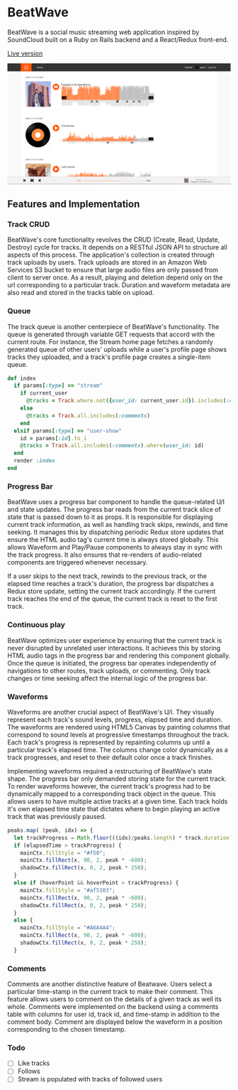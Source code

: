 # BeatWave

BeatWave is a social music streaming web application inspired by SoundCloud built on a Ruby on Rails backend and a React/Redux front-end.

[Live version](http://www.beatwave.stream)


![](app/assets/images/beatwave-preview-image.png)


## Features and Implementation

### Track CRUD

BeatWave's core functionality revolves the CRUD (Create, Read, Update, Destroy) cycle for tracks. It depends on a RESTful JSON API to structure all aspects of this process. The application's collection is created through track uploads by users. Track uploads are stored in an Amazon Web Services S3 bucket to ensure that large audio files are only passed from client to server once. As a result, playing and deletion depend only on the url corresponding to a particular track. Duration and waveform metadata are also read and stored in the tracks table on upload.

### Queue

The track queue is another centerpiece of BeatWave's functionality. The queue is generated through variable GET requests that accord with the current route. For instance, the Stream home page fetches a randomly generated queue of other users' uploads while a user's profile page shows tracks they uploaded, and a track's profile page creates a single-item queue.

```ruby
def index
  if params[:type] == "stream"
    if current_user
      @tracks = Track.where.not({user_id: current_user.id}).includes(:comments)
    else
      @tracks = Track.all.includes(:comments)
    end
  elsif params[:type] == "user-show"
    id = params[:id].to_i
    @tracks = Track.all.includes(:comments).where(user_id: id)
  end
  render :index
end
```

### Progress Bar

BeatWave uses a progress bar component to handle the queue-related U/I and state updates. The progress bar reads from the current track slice of state that is passed down to it as props. It is responsible for displaying current track information, as well as handling track skips, rewinds, and time seeking. It manages this by dispatching periodic Redux store updates that ensure the HTML audio tag's current time is always stored globally. This allows Waveform and Play/Pause components to always stay in sync with the track progress. It also ensures that re-renders of audio-related components are triggered whenever necessary.

If a user skips to the next track, rewinds to the previous track, or the elapsed time reaches a track's duration, the progress bar dispatches a Redux store update, setting the current track accordingly. If the current track reaches the end of the queue, the current track is reset to the first track.

### Continuous play

BeatWave optimizes user experience by ensuring that the current track is never disrupted by unrelated user interactions. It achieves this by storing HTML audio tags in the progress bar and rendering this component globally. Once the queue is initiated, the progress bar operates independently of navigations to other routes, track uploads, or commenting. Only track changes or time seeking affect the internal logic of the progress bar.

### Waveforms

Waveforms are another crucial aspect of BeatWave's U/I. They visually represent each track's sound levels, progress, elapsed time and duration. The waveforms are rendered using HTML5 Canvas by painting columns that correspond to sound levels at progressive timestamps throughout the track. Each track's progress is represented by repainting columns up until a particular track's elapsed time. The columns change color dynamically as a track progresses, and reset to their default color once a track finishes.

Implementing waveforms required a restructuring of BeatWave's state shape. The progress bar only demanded storing state for the current track. To render waveforms however, the current track's progress had to be dynamically mapped to a corresponding track object in the queue. This allows users to have multiple active tracks at a given time. Each track holds it's own elapsed time state that dictates where to begin playing an active track that was previously paused.

```javascript
peaks.map( (peak, idx) => {
  let trackProgress = Math.floor(((idx)/peaks.length) * track.duration);
  if (elapsedTime > trackProgress) {
    mainCtx.fillStyle = "#f50";
    mainCtx.fillRect(x, 90, 2, peak * -600);
    shadowCtx.fillRect(x, 0, 2, peak * 250);
  }
  else if (hoverPoint && hoverPoint > trackProgress) {
    mainCtx.fillStyle = "#af5103";
    mainCtx.fillRect(x, 90, 2, peak * -600);
    shadowCtx.fillRect(x, 0, 2, peak * 250);
  }
  else {
    mainCtx.fillStyle = "#A6A4A4";
    mainCtx.fillRect(x, 90, 2, peak * -600);
    shadowCtx.fillRect(x, 0, 2, peak * 250);
  }
```

### Comments

Comments are another distinctive feature of Beatwave. Users select a particular time-stamp in the current track to make their comment. This feature allows users to comment on the details of a given track as well its whole. Comments were implemented on the backend using a comments table with columns for user id, track id, and time-stamp in addition to the comment body. Comment are displayed below the waveform in a position corresponding to the chosen timestamp.

### Todo
- [ ] Like tracks
- [ ] Follows
- [ ] Stream is populated with tracks of followed users
